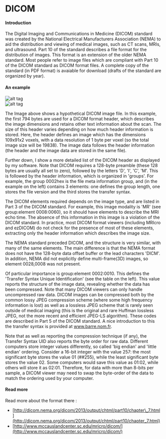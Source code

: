 # DICOM

#### Introduction

The Digital Imaging and Communications in Medicine \(DICOM\) standard was created by the National Electrical Manufacturers Association \(NEMA\) to aid the distribution and viewing of medical images, such as CT scans, MRIs, and ultrasound. Part 10 of the standard describes a file format for the distribution of images. This format is an extension of the older NEMA standard. Most people refer to image files which are compliant with Part 10 of the DICOM standard as DICOM format files. A complete copy of the standard \(in PDF format\) is avaiable for download \(drafts of the standard are organized by year\).

#### An example

![alt tag](http://wiki.echopen.org/images/e/e0/Header.gif)  
![alt tag](http://wiki.echopen.org/images/5/52/Dicm.gif)

The Image above  shows a hypothetical DICOM image file. In this example, the first 794 bytes are used for a DICOM format header, which describes the image dimensions and retains other text information about the scan. The size of this header varies depending on how much header information is stored. Here, the header defines an image which has the dimensions 109x91x2 voxels, with a data resolution of 1 byte per voxel \(so the total image size will be 19838\). The image data follows the header information \(the header and the image data are stored in the same file\).

Further down, I show a more detailed list of the DICOM header as displayed by my software. Note that DICOM requires a 128-byte preamble \(these 128 bytes are usually all set to zero\), followed by the letters 'D', 'I', 'C', 'M'. This is followed by the header information, which is organized in 'groups'. For example, the group 0002hex is the file meta information group, and \(in the example on the left\) contains 3 elements: one defines the group length, one stores the file version and the third stores the transfer syntax.

The DICOM elements required depends on the image type, and are listed in Part 3 of the DICOM standard. For example, this image modality is 'MR' \(see group:element 0008:0060\), so it should have elements to describe the MRI echo time. The absence of this information in this image is a violation of the DICOM standard. In practice, most DICOM format viewers \(including MRIcro and ezDICOM\) do not check for the presence of most of these elements, extracting only the header information which describes the image size.

The NEMA standard preceded DICOM, and the structure is very similar, with many of the same elements. The main difference is that the NEMA format does not have the 128-byte data offset buffer or the lead characters 'DICM'. In addition, NEMA did not explicitly define multi-frame\(3D\) images, so element 0028,0008 was not present.

Of particular importance is group:element 0002:0010. This defines the 'Transfer Syntax Unique Identification' \(see the table on the left\). This value reports the structure of the image data, revealing whether the data has been compressed. Note that many DICOM viewers can only handle uncompressed raw data. DICOM images can be compressed both by the common lossy JPEG compression scheme \(where some high frequency information is lost\) as well as a lossless JPEG scheme that is rarely seen outside of medical imaging \(this is the original and rare Huffman lossless JPEG, not the more recent and efficient JPEG-LS algorithm\). These codes are described in Part 5 of the DICOM standard. A nice introduction to this the transfer syntax is provided at www.barre.nom.fr.

Note that as well as reporting the compression technique \(if any\), the Transfer Syntax UID also reports the byte order for raw data. Different computers store integer values differently, so called 'big endian' and 'little endian' ordering. Consider a 16-bit integer with the value 257: the most significant byte stores the value 01 \(\#\#255\), while the least significant byte stores the value 02. Some computers would save this value as 01:02, while others will store it as 02:01. Therefore, for data with more than 8-bits per sample, a DICOM viewer may need to swap the byte-order of the data to match the ordering used by your computer.

#### Read more

Read more about the format there :

* [http://dicom.nema.org/dicom/2013/output/chtml/part10/chapter\_7.html](http://dicom.nema.org/dicom/2013/output/chtml/part10/chapter_7.html) 
* [http://www.mccauslandcenter.sc.edu/mricro/dicom/](http://www.mccauslandcenter.sc.edu/mricro/dicom/)



